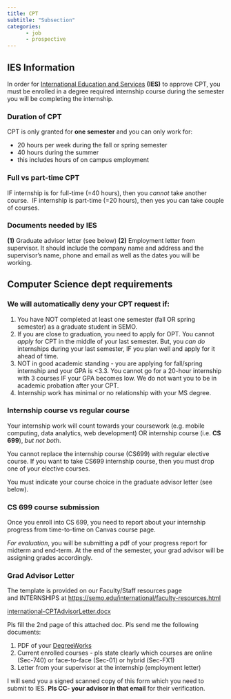 ```yaml
---
title: CPT 
subtitle: "Subsection"
categories: 
      - job
      - prospective
---
```

## IES Information

In order for <a href="https://semo.edu/international/" target="blank">International Education and Services</a> **(IES)** to approve CPT, you must be enrolled in a degree required internship course during the semester you will be completing the internship. 

### Duration of CPT

CPT is only granted for **one semester** and you can only work for:

- 20 hours per week during the fall or spring semester
- 40 hours during the summer
- this includes hours of on campus employment

### Full vs part-time CPT

IF internship is for full-time (=40 hours), then you *cannot* take another course. 
IF internship is part-time (=20 hours), then yes you can take couple of courses.

### Documents needed by IES

**(1)** Graduate advisor letter (see below)
**(2)** Employment letter from supervisor. It should include the company name and address and the supervisor’s name, phone and email as well as the dates you will be working.

## Computer Science dept requirements

### We will automatically deny your CPT request if:

1. You have NOT completed at least one semester (fall OR spring semester) as a graduate student in SEMO.
2. If you are close to graduation, you need to apply for OPT. You cannot *apply* for CPT in the middle of your last semester. But, you *can do* internships during your last semester, IF you plan well and apply for it ahead of time.
3. NOT in good academic standing - you are applying for fall/spring internship and your GPA is <3.3. You cannot go for a 20-hour internship with 3 courses IF your GPA becomes low. We do not want you to be in academic probation after your CPT. 
4. Internship work has minimal or no relationship with your MS degree.

### Internship course vs regular course

Your internship work will count towards your coursework (e.g. mobile computing, data analytics, web development) OR internship course (i.e. **CS 699**), *but not both*. 

You cannot replace the internship course (CS699) with regular elective course. If you want to take CS699 internship course, then you must drop one of your elective courses.

You must indicate your course choice in the graduate advisor letter (see below).

### CS 699 course submission

Once you enroll into CS 699, you need to report about your internship progress from time-to-time on Canvas course page. 

*For evaluation*, you will be submitting a pdf of your progress report for midterm and end-term. At the end of the semester, your grad advisor will be assigning grades accordingly. 

### Grad Advisor Letter

The template is provided on our Faculty/Staff resources page and INTERNSHIPS at
<a href="https://semo.edu/international/faculty-resources.html" target="blank">https://semo.edu/international/faculty-resources.html</a> 

<a href="{{site.baseurl}}/assets/international-CPTAdvisorLetter.docx" target="blank">international-CPTAdvisorLetter.docx</a>


Pls fill the 2nd page of this attached doc. Pls send me the following documents:

1. PDF of your <a href="https://semo.edu/student-support/academic-support/registrar/degree-works/" target="blank" >DegreeWorks</a>
2. Current enrolled courses - pls state clearly which courses are online (Sec-740) or face-to-face (Sec-01) or hybrid (Sec-FX1)
3. Letter from your supervisor at the internship (employment letter)

I will send you a signed scanned copy of this form which you need to submit to IES. **Pls CC- your advisor in that email** for their verification.